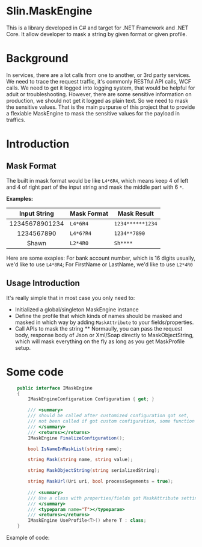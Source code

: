 # Slin.MaskEngine
This is a library developed in C# and target for .NET Framework and .NET Core. It allow developer to mask a string by given format or given profile.

# Background
In services, there are a lot calls from one to another, or 3rd party services. We need to trace the request traffic, it's commonly RESTful API calls, WCF calls. We need to get it logged into logging system, that would be helpful for aduit or troubleshooting. However, there are some sensitive information on production, we should not get it logged as plain text. So we need to mask the sensitive values. That is the main purpurse of this project that to provide a flexiable MaskEngine to mask the sensitive values for the payload in traffics.

# Introduction

## Mask Format
The built in mask format would be like `L4*6R4`, which means keep 4 of left and 4 of right part of the input string and mask the middle part with 6 `*`. 

**Examples:**

|Input String|Mask Format|Mask Result|
|:---:|-------|--------|
|12345678901234| `L4*6R4` | `1234******1234` |
|1234567890| `L4*6?R4` | `1234**7890` |
|Shawn| `L2*4R0` | `Sh****` |

Here are some exaples:
For bank account number, which is 16 digits usually, we'd like to use `L4*8R4`;
For FirstName or LastName, we'd like to use `L2*4R0`

## Usage Introduction
It's really simple that in most case you only need to:
* Initialized a global/singleton MaskEngine instance
* Define the profile that which kinds of names should be masked and masked in which way by adding `MaskAttribute` to your fields/properties.
* Call APIs to mask the string
** Normaully, you can pass the request body, response body of Json or Xml/Soap directly to MaskObjectString, which will mask everything on the fly as long as you get MaskProfile setup.


# Some code
```csharp
    public interface IMaskEngine
    {
        IMaskEngineConfiguration Configuration { get; }

        /// <summary>
        /// should be called after customized configuration got set,
        /// not been called if got custom configuration, some function may not working well.
        /// </summary>
        /// <returns></returns>
        IMaskEngine FinalizeConfiguration();

        bool IsNameInMaskList(string name);

        string Mask(string name, string value);

        string MaskObjectString(string serializedString);

        string MaskUrl(Uri uri, bool processSegements = true);
        
        /// <summary>
        /// Use a class with properties/fields got MaskAttribute setting
        /// </summary>
        /// <typeparam name="T"></typeparam>
        /// <returns></returns>
        IMaskEngine UseProfile<T>() where T : class;
    }
```


Example of code:
```
```




